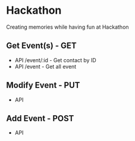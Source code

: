 # Hackathon

Creating memories while having fun at Hackathon 

## Get Event(s) - GET
* API /event/:id - Get contact by ID
* API /event - Get all event

## Modify Event - PUT
* API 


## Add Event - POST
* API 


